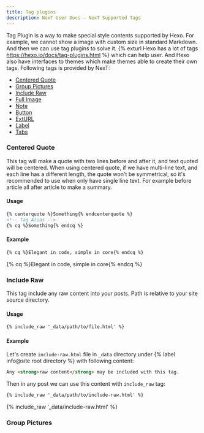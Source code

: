 ```yaml
---
title: Tag plugins
description: NexT User Docs – NexT Supported Tags
---
```

Tag Plugin is a way to make special style contents supported by Hexo. For example, we cannot show a image with custom size in standard Markdown. And then we can use tag plugins to solve it. {% exturl Hexo has a lot of tags https://hexo.io/docs/tag-plugins.html %} which can help user. And Hexo also have interfaces to themes which make themes able to create their own tags. Following tags is provided by NexT:

* [Centered Quote](#Centered-Quote)
* [Group Pictures](#Group-Pictures)
* [Include Raw](#Include-Raw)
* [Full Image](/docs/tag-plugins/full-image/)
* [Note](/docs/tag-plugins/note/)
* [Button](/docs/tag-plugins/button/)
* [ExtURL](/docs/tag-plugins/exturl/)
* [Label](/docs/tag-plugins/label/)
* [Tabs](/docs/tag-plugins/tabs/)

### Centered Quote

This tag will make a quote with two lines before and after it, and text quoted will be centered. When using centered quote, if we have multi-line text, and each line has a different length, the quote won't be symmetrical, so it's recommended to use when only have single line text. For example before article all after article to make a summary.

#### Usage

```html center-quote.js
{% centerquote %}Something{% endcenterquote %}
<!-- Tag Alias -->
{% cq %}Something{% endcq %}
```

#### Example

```md
{% cq %}Elegant in code, simple in core{% endcq %}
```

{% cq %}Elegant in code, simple in core{% endcq %}

### Include Raw

This tag include any raw content into your posts. Path is relative to your site source directory.

#### Usage

```html include-raw.js
{% include_raw '_data/path/to/file.html' %}
```

#### Example

Let's create `include-raw.html` file in `_data` directory under {% label info@site root directory %} with following content:

```html
Any <strong>raw content</strong> may be included with this tag.
```

Then in any post we can use this content with `include_raw` tag:

```md
{% include_raw '_data/path/to/include-raw.html' %}
```

{% include_raw '_data/include-raw.html' %}

### Group Pictures
